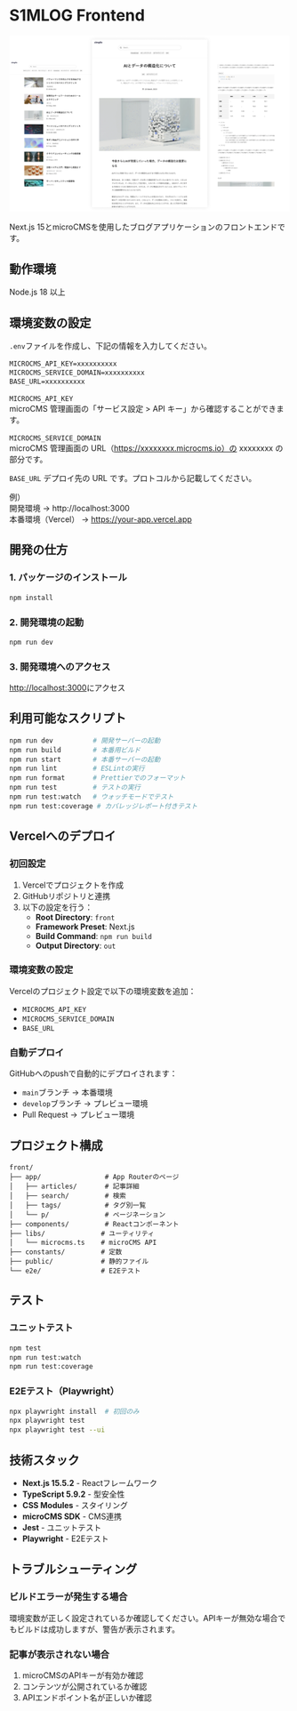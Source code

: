 # S1MLOG Frontend

![](public/img-cover.png)

Next.js 15とmicroCMSを使用したブログアプリケーションのフロントエンドです。

## 動作環境

Node.js 18 以上

## 環境変数の設定

`.env`ファイルを作成し、下記の情報を入力してください。

```
MICROCMS_API_KEY=xxxxxxxxxx
MICROCMS_SERVICE_DOMAIN=xxxxxxxxxx
BASE_URL=xxxxxxxxxx
```

`MICROCMS_API_KEY`  
microCMS 管理画面の「サービス設定 > API キー」から確認することができます。

`MICROCMS_SERVICE_DOMAIN`  
microCMS 管理画面の URL（https://xxxxxxxx.microcms.io）の xxxxxxxx の部分です。

`BASE_URL`
デプロイ先の URL です。プロトコルから記載してください。

例）  
開発環境 → http://localhost:3000  
本番環境（Vercel） → https://your-app.vercel.app

## 開発の仕方

### 1. パッケージのインストール

```bash
npm install
```

### 2. 開発環境の起動

```bash
npm run dev
```

### 3. 開発環境へのアクセス
[http://localhost:3000](http://localhost:3000)にアクセス

## 利用可能なスクリプト

```bash
npm run dev          # 開発サーバーの起動
npm run build        # 本番用ビルド
npm run start        # 本番サーバーの起動
npm run lint         # ESLintの実行
npm run format       # Prettierでのフォーマット
npm run test         # テストの実行
npm run test:watch   # ウォッチモードでテスト
npm run test:coverage # カバレッジレポート付きテスト
```

## Vercelへのデプロイ

### 初回設定

1. Vercelでプロジェクトを作成
2. GitHubリポジトリと連携
3. 以下の設定を行う：
   - **Root Directory**: `front`
   - **Framework Preset**: Next.js
   - **Build Command**: `npm run build`
   - **Output Directory**: `out`

### 環境変数の設定

Vercelのプロジェクト設定で以下の環境変数を追加：
- `MICROCMS_API_KEY`
- `MICROCMS_SERVICE_DOMAIN`
- `BASE_URL`

### 自動デプロイ

GitHubへのpushで自動的にデプロイされます：
- `main`ブランチ → 本番環境
- `develop`ブランチ → プレビュー環境
- Pull Request → プレビュー環境

## プロジェクト構成

```
front/
├── app/                # App Routerのページ
│   ├── articles/       # 記事詳細
│   ├── search/         # 検索
│   ├── tags/           # タグ別一覧
│   └── p/              # ページネーション
├── components/         # Reactコンポーネント
├── libs/              # ユーティリティ
│   └── microcms.ts    # microCMS API
├── constants/         # 定数
├── public/            # 静的ファイル
└── e2e/               # E2Eテスト
```

## テスト

### ユニットテスト
```bash
npm test
npm run test:watch
npm run test:coverage
```

### E2Eテスト（Playwright）
```bash
npx playwright install  # 初回のみ
npx playwright test
npx playwright test --ui
```

## 技術スタック

- **Next.js 15.5.2** - Reactフレームワーク
- **TypeScript 5.9.2** - 型安全性
- **CSS Modules** - スタイリング
- **microCMS SDK** - CMS連携
- **Jest** - ユニットテスト
- **Playwright** - E2Eテスト

## トラブルシューティング

### ビルドエラーが発生する場合

環境変数が正しく設定されているか確認してください。APIキーが無効な場合でもビルドは成功しますが、警告が表示されます。

### 記事が表示されない場合

1. microCMSのAPIキーが有効か確認
2. コンテンツが公開されているか確認
3. APIエンドポイント名が正しいか確認